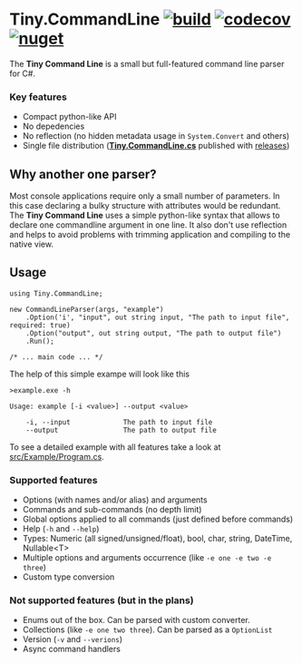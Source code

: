 Tiny.CommandLine
[![build](https://github.com/IEVin/Tiny.CommandLine/actions/workflows/main-ci.yml/badge.svg)](https://github.com/IEVin/Tiny.CommandLine/actions/workflows/main-ci.yml)
[![codecov](https://codecov.io/gh/IEVin/Tiny.CommandLine/branch/master/graph/badge.svg)](https://codecov.io/gh/IEVin/Tiny.CommandLine)
[![nuget](https://img.shields.io/nuget/v/Tiny.CommandLine)](https://www.nuget.org/packages/Tiny.CommandLine)
=====================

The **Tiny Command Line** is a small but full-featured command line parser for C#. 

### Key features
- Compact python-like API
- No depedencies
- No reflection (no hidden metadata usage in `System.Convert` and others)
- Single file distribution ([**Tiny.CommandLine.cs**](https://github.com/IEVin/Tiny.CommandLine/releases/latest/download/Tiny.CommandLine.cs) published with [releases](https://github.com/IEVin/Tiny.CommandLine/releases/))

Why another one parser?
---------------------
Most console applications require only a small number of parameters. In this case declaring a bulky structure with attributes would be redundant.
The **Tiny Command Line** uses a simple python-like syntax that allows to declare one commandline argument in one line.
It also don't use reflection and helps to avoid problems with trimming application and compiling to the native view.

Usage
---------------------

```CSharp
using Tiny.CommandLine;

new CommandLineParser(args, "example")
    .Option('i', "input", out string input, "The path to input file", required: true)
    .Option("output", out string output, "The path to output file")
    .Run();

/* ... main code ... */
```

The help of this simple exampe will look like this

```
>example.exe -h

Usage: example [-i <value>] --output <value>

    -i, --input             The path to input file
    --output                The path to output file
```

To see a detailed example with all features take a look at [src/Example/Program.cs](https://github.com/IEVin/Tiny.CommandLine/blob/master/src/Example/Program.cs).

### Supported features
- Options (with names and/or alias) and arguments
- Commands and sub-commands (no depth limit)
- Global options applied to all commands (just defined before commands)
- Help (`-h` and `--help`)
- Types: Numeric (all signed/unsigned/float), bool, char, string, DateTime, Nullable&lt;T&gt;
- Multiple options and arguments occurrence (like `-e one -e two -e three`)
- Сustom type conversion

### Not supported features (but in the plans)
- Enums out of the box. Can be parsed with custom converter.
- Collections (like `-e one two three`). Can be parsed as a `OptionList`
- Version (`-v` and `--verions`)
- Async command handlers
